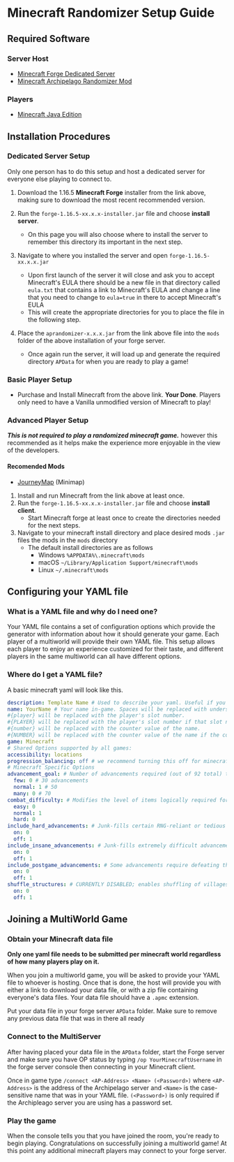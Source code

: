# Minecraft Randomizer Setup Guide

## Required Software

### Server Host
- [Minecraft Forge Dedicated Server](https://files.minecraftforge.net/net/minecraftforge/forge/index_1.16.5.html)
- [Minecraft Archipelago Randomizer Mod](https://github.com/KonoTyran/Minecraft_AP_Randomizer/releases)

### Players
- [Minecraft Java Edition](https://www.minecraft.net/en-us/store/minecraft-java-edition)

## Installation Procedures

### Dedicated Server Setup
Only one person has to do this setup and host a dedicated server for everyone else playing to connect to.
1. Download the 1.16.5 **Minecraft Forge** installer from the link above, making sure to download the most recent recommended version.

2. Run the `forge-1.16.5-xx.x.x-installer.jar` file and choose **install server**.
    - On this page you will also choose where to install the server to remember this directory its important in the next step.

3. Navigate to where you installed the server and open `forge-1.16.5-xx.x.x.jar`
    - Upon first launch of the server it will close and ask you to accept Minecraft's EULA there should be a new file in that directory called `eula.txt` that contains a link to Minecraft's EULA and change a line that you need to change to `eula=true` in there to accept Minecraft's EULA
    - This will create the appropriate directories for you to place the file in the following step.

4. Place the `aprandomizer-x.x.x.jar` from the link above file into the `mods` folder of the above installation of your forge server.
    - Once again run the server, it will load up and generate the required directory `APData` for when you are ready to play a game!

### Basic Player Setup
- Purchase and Install Minecraft from the above link.
  **Your Done**.
  Players only need to have a Vanilla unmodified version of Minecraft to play!

### Advanced Player Setup
***This is not required to play a randomized minecraft game.***
however this recommended as it helps make the experience more enjoyable in the view of the developers.

#### Recomended Mods
- [JourneyMap](https://www.curseforge.com/minecraft/mc-mods/journeymap) (Minimap)


1. Install and run Minecraft from the link above at least once.
2. Run the `forge-1.16.5-xx.x.x-installer.jar` file and choose **install client**.
    - Start Minecraft forge at least once to create the directories needed for the next steps.
3. Navigate to your minecraft install directory and place desired mods `.jar` files the mods in the `mods` directory
    - The default install directories are as follows
        - Windows `%APPDATA%\.minecraft\mods`
        - macOS `~/Library/Application Support/minecraft\mods`
        - Linux `~/.minecraft\mods`

## Configuring your YAML file

### What is a YAML file and why do I need one?
Your YAML file contains a set of configuration options which provide the generator with information about how
it should generate your game. Each player of a multiworld will provide their own YAML file. This setup allows
each player to enjoy an experience customized for their taste, and different players in the same multiworld
can all have different options.

### Where do I get a YAML file?
A basic minecraft yaml will look like this.
```yaml
description: Template Name # Used to describe your yaml. Useful if you have multiple files
name: YourName # Your name in-game. Spaces will be replaced with underscores and there is a 16 character limit
#{player} will be replaced with the player's slot number.
#{PLAYER} will be replaced with the player's slot number if that slot number is greater than 1.
#{number} will be replaced with the counter value of the name.
#{NUMBER} will be replaced with the counter value of the name if the counter value is greater than 1.
game: Minecraft
# Shared Options supported by all games:
accessibility: locations
progression_balancing: off # we recommend turning this off for minecraft, as it has a much smaller pool of items, as well as many more logic skips that can be done than other games.
# Minecraft Specific Options
advancement_goal: # Number of advancements required (out of 92 total) to spawn the Ender Dragon and complete the game. 
  few: 0 # 30 advancements
  normal: 1 # 50
  many: 0 # 70
combat_difficulty: # Modifies the level of items logically required for exploring dangerous areas and fighting bosses. 
  easy: 0
  normal: 1
  hard: 0
include_hard_advancements: # Junk-fills certain RNG-reliant or tedious advancements with XP rewards. 
  on: 0
  off: 1
include_insane_advancements: # Junk-fills extremely difficult advancements; this is only How Did We Get Here? and Adventuring Time. 
  on: 0
  off: 1
include_postgame_advancements: # Some advancements require defeating the Ender Dragon; this will junk-fill them so you won't have to finish to send some items. 
  on: 0
  off: 1
shuffle_structures: # CURRENTLY DISABLED; enables shuffling of villages, outposts, fortresses, bastions, and end cities. 
  on: 0
  off: 1
```

## Joining a MultiWorld Game

### Obtain your Minecraft data file
**Only one yaml file needs to be submitted per minecraft world regardless of how many players play on it.**

When you join a multiworld game, you will be asked to provide your YAML file to whoever is hosting. Once that
is done, the host will provide you with either a link to download your data file, or with a zip file containing
everyone's data files. Your data file should have a `.apmc` extension.

Put your data file in your forge server `APData` folder. Make sure to remove any previous data file that was in
there all ready

### Connect to the MultiServer
After having placed your data file in the `APData` folder, start the Forge server and make sure you have OP
status by typing `/op YourMinecraftUsername` in the forge server console then connecting in your Minecraft client.

Once in game type `/connect <AP-Address> <Name> (<Password>)` where `<AP-Address>` is the address of the
Archipelago server and `<Name>` is the case-sensitive name that was in your YAML file. `(<Password>)`
is only required if the Archipleago server you are using has a password set.

### Play the game
When the console tells you that you have joined the room, you're ready to begin playing. Congratulations
on successfully joining a multiworld game! At this point any additional minecraft players may connect to your
forge server.


